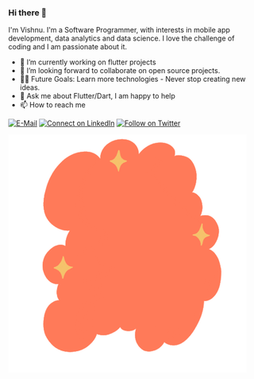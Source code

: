 ### Hi there 👋

I'm Vishnu. I'm a Software Programmer, with interests in mobile app development, data analytics and data science. I love the challenge of coding and I am passionate about it.

- 🔭 I’m currently working on flutter projects
- 👯 I’m looking forward to collaborate on open source projects.
- 💪🏼 Future Goals: Learn more technologies - Never stop creating new ideas.
- 💬 Ask me about Flutter/Dart, I am happy to help
- 📫 How to reach me

[![E-Mail](https://img.shields.io/badge/--email?label=E-mail&logo=Gmail&style=social)](mailto:optra7@gmail.com) [![Connect on LinkedIn](https://img.shields.io/badge/--linkedin?label=LinkedIn&logo=LinkedIn&style=social)](https://www.linkedin.com/in/vishnuvu/) [![Follow on Twitter](https://img.shields.io/badge/--twitter?label=Twitter&logo=Twitter&style=social)](https://twitter.com/vishnumon021)

![](im/code.gif)

<!--
**grtvishnu/grtvishnu** is a ✨ _special_ ✨ repository because its `README.md` (this file) appears on your GitHub profile.

Here are some ideas to get you started:


